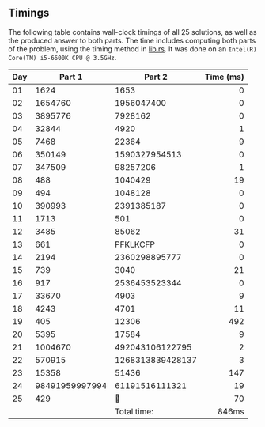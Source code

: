 ## Timings
The following table contains wall-clock timings of all 25 solutions, as well as the produced answer to both parts. The time includes computing both parts of the problem, using the timing method in [lib.rs](src/lib.rs). It was done on an `Intel(R) Core(TM) i5-6600K CPU @ 3.5GHz`.

| Day | Part 1         | Part 2           | Time (ms) |
|-----|----------------|------------------|----------:|
| 01  | 1624           | 1653             | 0         |
| 02  | 1654760        | 1956047400       | 0         |
| 03  | 3895776        | 7928162          | 0         |
| 04  | 32844          | 4920             | 1         |
| 05  | 7468           | 22364            | 9         |
| 06  | 350149         | 1590327954513    | 0         |
| 07  | 347509         | 98257206         | 1         |
| 08  | 488            | 1040429          | 19        |
| 09  | 494            | 1048128          | 0         |
| 10  | 390993         | 2391385187       | 0         |
| 11  | 1713           | 501              | 0         |
| 12  | 3485           | 85062            | 31        |
| 13  | 661            | PFKLKCFP         | 0         |
| 14  | 2194           | 2360298895777    | 0         |
| 15  | 739            | 3040             | 21        |
| 16  | 917            | 2536453523344    | 0         |
| 17  | 33670          | 4903             | 9         |
| 18  | 4243           | 4701             | 11        |
| 19  | 405            | 12306            | 492       |
| 20  | 5395           | 17584            | 9         |
| 21  | 1004670        | 492043106122795  | 2         |
| 22  | 570915         | 1268313839428137 | 3         |
| 23  | 15358          | 51436            | 147       |
| 24  | 98491959997994 | 61191516111321   | 19        |
| 25  | 429            | 🎄               | 70        |
|     |                | Total time:      | 846ms     |
